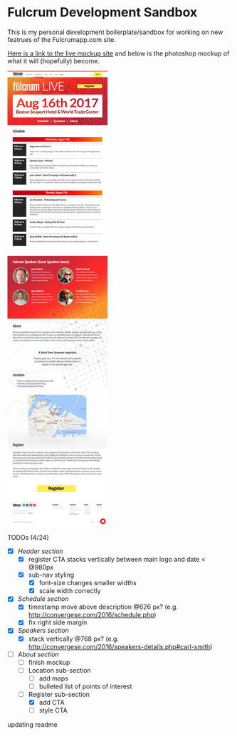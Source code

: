 # Fulcrum Development Sandbox

This is my personal development boilerplate/sandbox for working on new featrues of the Fulcrumapp.com site.

[Here is a link to the live mockup site](http://fulcrum-dev.caleb.surge.sh) and below is the photoshop mockup of what it will (hopefully) become.

![Fulcrum Live website mockup](/public/assets/img/fulcrum-live/1080-foss4g-landing-01.jpg)


TODOs (4/24)
- [x] *_Header section_*
  - [x] register CTA stacks vertically between main logo and date < @980px
  - [x] sub-nav styling
    - [x] font-size changes smaller widths
    - [x] scale width correctly
- [x] *_Schedule section_*
  - [x] timestamp move above description @626 px? (e.g. http://convergese.com/2016/schedule.php)
  - [x] fix right side margin
- [x] *_Speakers section_*
  - [x] stack vertically @768 px? (e.g. http://convergese.com/2016/speakers-details.php#carl-smith)
- [ ] *_About section_*
  - [ ] finish mockup
  - [ ] Location sub-section
    - [ ] add maps
    - [ ] bulleted list of points of interest
  - [ ] Register sub-section
    - [x] add CTA
    - [ ] style CTA

updating readme
